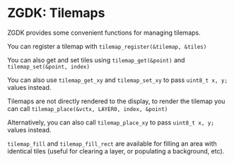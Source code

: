 # ZGDK: Tilemaps

ZGDK provides some convenient functions for managing tilemaps.

You can register a tilemap with `tilemap_register(&tilemap, &tiles)`

You can also get and set tiles using `tilemap_get(&point)` and `tilemap_set(&point, index)`

You can also use `tilemap_get_xy` and `tilemap_set_xy` to pass `uint8_t x, y;` values instead.

Tilemaps are not directly rendered to the display, to render the tilemap you can call `tilemap_place(&vctx, LAYER0, index, &point)`

Alternatively, you can also call `tilemap_place_xy` to pass `uint8_t x, y;` values instead.

`tilemap_fill` and `tilemap_fill_rect` are available for filling an area with identical tiles (useful for clearing a layer, or 
populating a background, etc).

